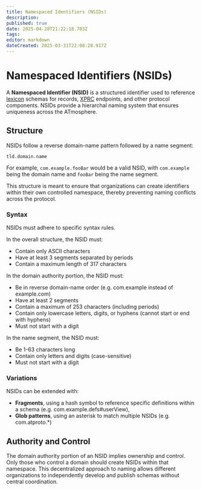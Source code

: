 ```yaml
---
title: Namespaced Identifiers (NSIDs)
description: 
published: true
date: 2025-04-28T21:22:18.703Z
tags: 
editor: markdown
dateCreated: 2025-03-31T22:08:28.917Z
---
```


# Namespaced Identifiers (NSIDs)
A **Namespaced Identifier (NSID)** is a structured identifier used to reference [lexicon](/en/wiki/reference/lexicons) schemas for records, [XPRC](/en/wiki/reference/networking/xprc) endpoints, and other protocol components. NSIDs provide a hierarchal naming system that ensures uniqueness across the ATmosphere.

## Structure
NSIDs follow a reverse domain-name pattern followed by a name segment:

```
tld.domain.name
```

For example, `com.example.fooBar` would be a valid NSID, with `com.example` being the domain name and `fooBar` being the name segment.

This structure is meant to ensure that organizations can create identifiers within their own controlled namespace, thereby preventing naming conflicts across the protocol.

### Syntax

NSIDs must adhere to specific syntax rules.

In the overall structure, the NSID must:

- Contain only ASCII characters
- Have at least 3 segments separated by periods
- Contain a maximum length of 317 characters

In the domain authority portion, the NSID must:

- Be in reverse domain-name order (e.g. com.example instead of example.com)
- Have at least 2 segments
- Contain a maximum of 253 characters (including periods)
- Contain only lowercase letters, digits, or hyphens (cannot start or end with hyphens)
- Must not start with a digit

In the name segment, the NSID must:

- Be 1-63 characters long
- Contain only letters and digits (case-sensitive)
- Must not start with a digit

### Variations
NSIDs can be extended with:

- **Fragments**, using a hash symbol to reference specific definitions within a schema (e.g. com.example.defs#userView),
- **Glob patterns**, using an asterisk to match multiple NSIDs (e.g. com.atproto.*)

## Authority and Control
The domain authority portion of an NSID implies ownership and control. Only those who control a domain should create NSIDs within that namespace. This decentralized approach to naming allows different organizations to independently develop and publish schemas without central coordination.